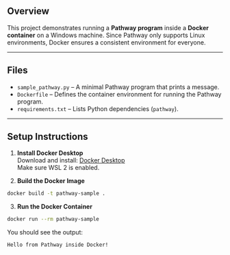  ## Overview
This project demonstrates running a **Pathway program** inside a **Docker container** on a Windows machine. Since Pathway only supports Linux environments, Docker ensures a consistent environment for everyone.

---

## Files
- `sample_pathway.py` – A minimal Pathway program that prints a message.  
- `Dockerfile` – Defines the container environment for running the Pathway program.  
- `requirements.txt` – Lists Python dependencies (`pathway`).

---

## Setup Instructions

1. **Install Docker Desktop**  
   Download and install: [Docker Desktop](https://www.docker.com/products/docker-desktop/)  
   Make sure WSL 2 is enabled.

2. **Build the Docker Image**
```bash
docker build -t pathway-sample .
```

3. **Run the Docker Container**
```bash
docker run --rm pathway-sample
```
You should see the output:
```bash
Hello from Pathway inside Docker!
```